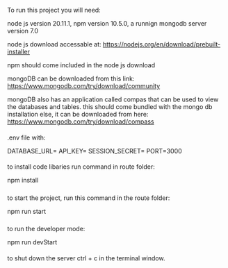 To run this project you will need:

node js version 20.11.1, npm version 10.5.0, a runnign mongodb server version 7.0

node js download accessable at: https://nodejs.org/en/download/prebuilt-installer

npm should come included in the node js download

mongoDB can be downloaded from this link: https://www.mongodb.com/try/download/community

mongoDB also has an application called compas that can be used to view the databases and tables. this should come bundled with the mongo db installation else, it can be downloaded from here: https://www.mongodb.com/try/download/compass

####

.env file with:

DATABASE_URL=
API_KEY=
SESSION_SECRET=
PORT=3000

####

to install code libaries run command in route folder:

npm install

#####

to start the project, run this command in the route folder:

npm run start

#####

to run the developer mode:

npm run devStart

####

to shut down the server ctrl + c in the terminal window.